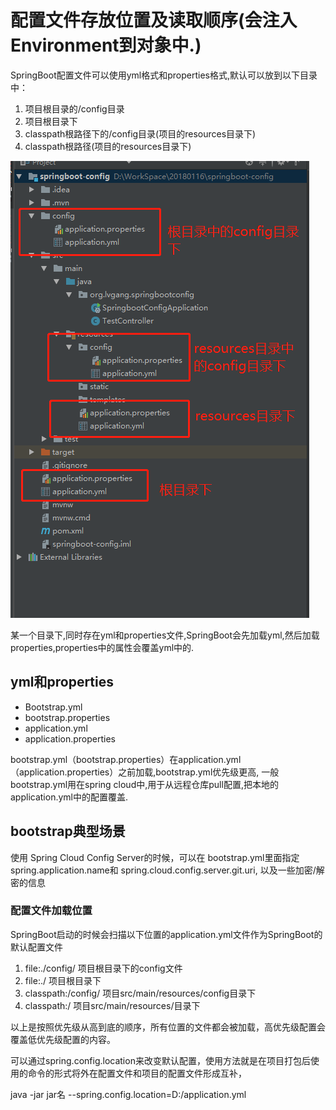 # 配置文件存放位置及读取顺序(会注入Environment到对象中.)

SpringBoot配置文件可以使用yml格式和properties格式,默认可以放到以下目录中：
                                     
1. 项目根目录的/config目录
2. 项目根目录下
3. classpath根路径下的/config目录(项目的resources目录下)
4. classpath根路径(项目的resources目录下)

![](../pics/springboot配置文件存放位置.png)

某一个目录下,同时存在yml和properties文件,SpringBoot会先加载yml,然后加载properties,properties中的属性会覆盖yml中的.

## yml和properties

- Bootstrap.yml
- bootstrap.properties
- application.yml
- application.properties

bootstrap.yml（bootstrap.properties）在application.yml（application.properties）之前加载,bootstrap.yml优先级更高,
一般bootstrap.yml用在spring cloud中,用于从远程仓库pull配置,把本地的application.yml中的配置覆盖.

## bootstrap典型场景

使用 Spring Cloud Config Server的时候，可以在 bootstrap.yml里面指定spring.application.name和 spring.cloud.config.server.git.uri, 以及一些加密/解密的信息




### 配置文件加载位置

SpringBoot启动的时候会扫描以下位置的application.yml文件作为SpringBoot的默认配置文件

1. file:./config/ 项目根目录下的config文件
2. file:./ 项目根目录下
3. classpath:/config/ 项目src/main/resources/config目录下
4. classpath:/ 项目src/main/resources/目录下

以上是按照优先级从高到底的顺序，所有位置的文件都会被加载，高优先级配置会覆盖低优先级配置的内容。

可以通过spring.config.location来改变默认配置，使用方法就是在项目打包后使用的命令的形式将外在配置文件和项目的配置文件形成互补，

java -jar jar名 --spring.config.location=D:/application.yml
